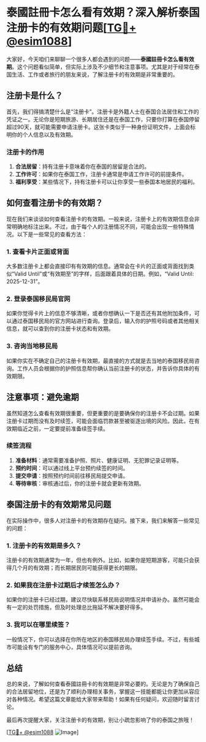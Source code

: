 # 泰國註冊卡怎么看有效期？深入解析泰国注册卡的有效期问题[[TG💪+ @esim1088](https://t.me/s/esim1088)]

大家好，今天咱们来聊聊一个很多人都会遇到的问题——**泰國註冊卡怎么看有效期**。这个问题看似简单，但实际上涉及不少细节和注意事项。尤其是对于经常在泰国生活、工作或者旅行的朋友来说，了解注册卡的有效期是非常重要的。

## 注册卡是什么？

首先，我们得搞清楚什么是“注册卡”。注册卡是外籍人士在泰国合法居住和工作的凭证之一。无论你是短期旅游、长期居住还是在泰国工作，只要你打算在泰国停留超过90天，就可能需要申请注册卡。这张卡类似于一种身份证明文件，上面会标明你的个人信息以及有效期。

### 注册卡的作用

1. **合法居留**：持有注册卡意味着你在泰国的居留是合法的。
2. **工作许可**：如果你在泰国工作，注册卡通常是申请工作许可的前提条件。
3. **福利享受**：某些情况下，持有注册卡可以让你享受一些泰国本地居民的福利。

## 如何查看注册卡的有效期？

现在我们来谈谈如何查看注册卡的有效期。一般来说，注册卡上的有效期信息会非常明确地标注出来。不过，由于每个人的注册情况不同，可能会出现一些特殊情况。以下是一些常见的查看方法：

### 1. 查看卡片正面或背面

大多数注册卡上都会直接印有有效期的信息。通常会在卡片的正面或背面找到类似“Valid Until”或“有效期至”的字样，后面跟着具体的日期。例如，“Valid Until: 2025-12-31”。

### 2. 登录泰国移民局官网

如果你觉得卡片上的信息不够清晰，或者你想确认一下是否还有其他附加条件，可以通过泰国移民局的官方网站进行查询。登录后，输入你的护照号码或者其他相关信息，就可以查到你的注册卡状态和有效期。

### 3. 咨询当地移民局

如果你实在不确定自己的注册卡有效期，最直接的方式就是去当地的泰国移民局咨询。工作人员会根据你的护照信息帮你确认当前注册卡的状态，并告诉你具体的有效期限。

## 注意事项：避免逾期

虽然知道怎么查看有效期很重要，但更重要的是要确保你的注册卡不会过期。如果注册卡过期而没有及时续签，可能会面临罚款甚至被驱逐出境的风险。因此，在有效期临近之前，一定要提前准备续签手续。

### 续签流程

1. **准备材料**：通常需要准备护照、照片、健康证明、无犯罪记录证明等。
2. **预约时间**：可以通过线上平台预约续签的时间。
3. **提交申请**：按照预约时间前往移民局提交申请。
4. **等待审核**：审核通过后，你的注册卡就会更新有效期。

## 泰国注册卡的有效期常见问题

在实际操作中，很多人对注册卡的有效期存在疑问。接下来，我们来解答一些常见的问题：

### 1. 注册卡的有效期是多久？

注册卡的有效期通常为一年，但也有例外。比如，如果你是短期游客，可能只会获得几个月的有效期；而长期居民则可能获得更长的期限。

### 2. 如果我在注册卡过期后才续签怎么办？

如果你的注册卡已经过期，建议尽快联系移民局说明情况并申请补办。虽然可能会有一定的处罚措施，但及时处理总比拖延不解决要好得多。

### 3. 我可以在哪里续签？

一般情况下，你可以选择在你所在地区的泰国移民局办理续签手续。不过，有些城市可能设有专门的服务中心，具体情况可以提前咨询。

## 总结

总的来说，了解如何查看泰國註冊卡的有效期是非常必要的。无论是为了确保自己的合法居留地位，还是为了顺利办理相关事务，掌握这一技能都能让你更加从容应对各种情况。希望这篇文章能给大家带来帮助！如果有任何疑问，欢迎随时留言讨论。

最后再次提醒大家，关注注册卡的有效期，别让小疏忽影响了你的泰国之旅哦！

[[TG💪+ @esim1088](https://t.me/s/esim1088) ![Image](https://i.postimg.cc/4NQfJmqS/Snipaste-2025-05-13-00-14-12.png)]
